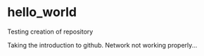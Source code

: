 # hello_world
Testing creation of repository

Taking the introduction to github.
Network not working properly...
